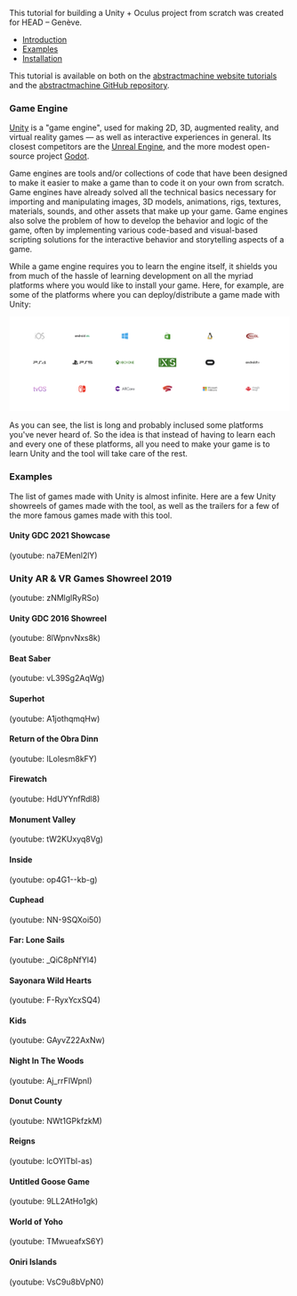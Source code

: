 This tutorial for building a Unity + Oculus project from scratch was created for HEAD – Genève.

- [Introduction](#Game-Engine)
- [Examples](#Examples)
- [Installation](00_installation)

This tutorial is available on both on the [abstractmachine website tutorials](https://abstractmachine.net/tutorials) and the [abstractmachine GitHub repository](https://github.com/abstractmachine/head-media-design-oculus).

### Game Engine

[Unity](https://unity.com/) is a "game engine", used for making 2D, 3D, augmented reality, and virtual reality games — as well as interactive experiences in general. Its closest competitors are the [Unreal Engine](https://www.unrealengine.com/en-US/), and the more modest open-source project [Godot](https://godotengine.org).

Game engines are tools and/or collections of code that have been designed to make it easier to make a game than to code it on your own from scratch. Game engines have already solved all the technical basics necessary for importing and manipulating images, 3D models, animations, rigs, textures, materials, sounds, and other assets that make up your game. Game engines also solve the problem of how to develop the behavior and logic of the game, often by implementing various code-based and visual-based scripting solutions for the interactive behavior and storytelling aspects of a game.

While a game engine requires you to learn the engine itself, it shields you from much of the hassle of learning development on all the myriad platforms where you would like to install your game. Here, for example, are some of the platforms where you can deploy/distribute a game made with Unity:

![Unity Platforms](unity-platforms.png)

As you can see, the list is long and probably inclused some platforms you've never heard of. So the idea is that instead of having to learn each and every one of these platforms, all you need to make your game is to learn Unity and the tool will take care of the rest.

### Examples

The list of games made with Unity is almost infinite. Here are a few Unity showreels of games made with the tool, as well as the trailers for a few of the more famous games made with this tool.

#### Unity GDC 2021 Showcase
(youtube: na7EMenl2lY)

### Unity AR & VR Games Showreel 2019
(youtube: zNMlglRyRSo)

#### Unity GDC 2016 Showreel
(youtube: 8lWpnvNxs8k)

#### Beat Saber
(youtube: vL39Sg2AqWg)

#### Superhot
(youtube: A1jothqmqHw)

#### Return of the Obra Dinn
(youtube: ILolesm8kFY)

#### Firewatch
(youtube: HdUYYnfRdl8)

#### Monument Valley
(youtube: tW2KUxyq8Vg)

#### Inside
(youtube: op4G1--kb-g)

#### Cuphead
(youtube: NN-9SQXoi50)

#### Far: Lone Sails
(youtube: _QiC8pNfYl4)

#### Sayonara Wild Hearts
(youtube: F-RyxYcxSQ4)

#### Kids
(youtube: GAyvZ22AxNw)

#### Night In The Woods
(youtube: Aj_rrFIWpnI)

#### Donut County
(youtube: NWt1GPkfzkM)

#### Reigns
(youtube: lcOYlTbl-as)

#### Untitled Goose Game
(youtube: 9LL2AtHo1gk)

#### World of Yoho
(youtube: TMwueafxS6Y)

#### Oniri Islands
(youtube: VsC9u8bVpN0)
